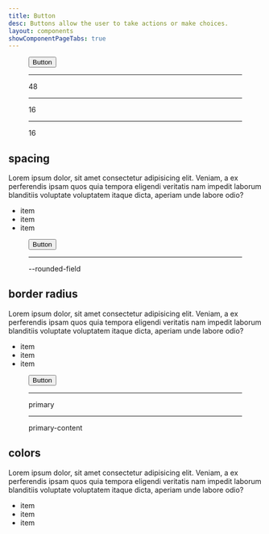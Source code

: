 ```yaml
---
title: Button
desc: Buttons allow the user to take actions or make choices.
layout: components
showComponentPageTabs: true
---
```


<script>
  const {
    figure,
    indicator,
    indicatorBox,
    item,
    line,
    circle
  } = {
    figure: "not-prose bg-base-100 border border-base-content/20 border-dashed rounded-box grid min-h-[20rem] place-items-center",
    indicator: "indicator border-base-content pointer-events-none absolute items-center border-dashed flex",
    indicatorBox: "indicator border-base-content pointer-events-none absolute items-center border-dashed flex border",
    item: "indicator-item badge badge-neutral",
    line: "border-base-content border-s border-dashed",
    circle: "border-base-content aspect-square w-6 shrink-0 rounded-full border border-dashed",
  }
</script>

<div class="grid gap-4 xl:grid-cols-2 lg:gap-10 mb-20 mt-10">
  <figure class={figure}>
    <div class="relative">
      <button class="btn btn-primary">Button</button>
      <!-- <div
        class={`${indicatorBox} start-full top-0 h-full w-12 rounded-e-lg border-s-0`}>
        <div class={`${item} indicator-middle indicator-end`}>48</div>
      </div> -->
      <div
        class={`${indicator} start-full top-0 h-full w-12 translate-x-2 flex-row border-s`}>
        <hr class={`${line} h-px w-full border-s`} />
        <div class={`${item} indicator-middle indicator-end`}>48</div>
      </div>
      <!-- <div
        class={`${indicatorBox} -bottom-full start-0 h-12 w-full rounded-b-lg border-t-0`}>
        <div class={`${item} indicator-center indicator-bottom`}>16</div>
      </div> -->
      <div
        class={`${indicator} -bottom-full start-0 h-12 w-4 translate-y-2 flex-col border-t`}>
        <hr class={`${line} h-full w-px border-s`} />
        <div class={`${item} indicator-center indicator-bottom`}>16</div>
      </div>
      <div
        class={`${indicator} -bottom-full end-0 h-12 w-4 translate-y-2 flex-col border-t`}>
        <hr class={`${line} h-full w-px border-s`} />
        <div class={`${item} indicator-center indicator-bottom`}>16</div>
      </div>
    </div>
  </figure>
  <div class="flex flex-col justify-end gap-2">
    <h2 class="text-2xl font-black">spacing</h2>
    <p>
      Lorem ipsum dolor, sit amet consectetur adipisicing elit. Veniam, a ex perferendis ipsam quos
      quia tempora eligendi veritatis nam impedit laborum blanditiis voluptate voluptatem itaque
      dicta, aperiam unde labore odio?
    </p>
    <ul>
      <li>item</li>
      <li>item</li>
      <li>item</li>
    </ul>
  </div>
  <figure class={figure}>
    <div class="relative">
      <button class="btn btn-primary">Button</button>
      <div
        class={`${indicator} -start-1 top-1/2 h-12 w-4 translate-y-2 flex-col`}>
        <div class={circle}>
        </div>
        <hr class={`${line} h-full w-px border-s`} />
        <div class={`${item} indicator-center indicator-bottom`}>
          --rounded-field
        </div>
      </div>
    </div>
  </figure>
  <div class="flex flex-col justify-end gap-2">
    <h2 class="text-2xl font-black">border radius</h2>
    <p>
      Lorem ipsum dolor, sit amet consectetur adipisicing elit. Veniam, a ex perferendis ipsam quos
      quia tempora eligendi veritatis nam impedit laborum blanditiis voluptate voluptatem itaque
      dicta, aperiam unde labore odio?
    </p>
    <ul>
      <li>item</li>
      <li>item</li>
      <li>item</li>
    </ul>
  </div>

  <figure class={figure}>
    <div class="relative">
      <button class="btn btn-primary">Button</button>
      <div
        class={`${indicator} start-1 top-1/3 h-16 w-4 translate-y-2 flex-col`}>
        <div class={circle}>
        </div>
        <hr class={`${line} h-full w-px border-s`} />
        <div class={`${item} indicator-center indicator-bottom`}>
          primary
        </div>
      </div>
      <div
        class={`${indicator} -top-7 end-4 h-16 w-4 flex-col`}>
        <hr class={`${line} h-full w-px border-s`} />
        <div class={circle}>
        </div>
        <div class={`${item} indicator-center indicator-top`}>
          primary-content
        </div>
      </div>
    </div>
  </figure>
  <div class="flex flex-col justify-end gap-2">
    <h2 class="text-2xl font-black">colors</h2>
    <p>
      Lorem ipsum dolor, sit amet consectetur adipisicing elit. Veniam, a ex perferendis ipsam quos
      quia tempora eligendi veritatis nam impedit laborum blanditiis voluptate voluptatem itaque
      dicta, aperiam unde labore odio?
    </p>
    <ul>
      <li>item</li>
      <li>item</li>
      <li>item</li>
    </ul>
  </div>
</div>
